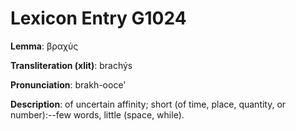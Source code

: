 # Lexicon Entry G1024

**Lemma**: βραχύς

**Transliteration (xlit)**: brachýs

**Pronunciation**: brakh-ooce'

**Description**:
of uncertain affinity; short (of time, place, quantity, or number):--few words, little (space, while).
